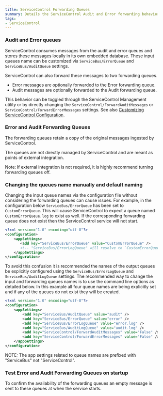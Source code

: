 ```yaml
---
title: ServiceControl Forwarding Queues
summary: Details the ServiceControl Audit and Error forwarding behavior and configuration
tags:
- ServiceControl
---
```


### Audit and Error queues

ServiceControl consumes messages from the audit and error queues and stores these messages locally in its own embedded database. These input queues name can be customized via `ServiceBus/ErrorQueue` and `ServiceBus/AuditQueue` settings.

ServiceControl can also forward these messages to two forwarding queues.

* Error messages are optionally forwarded to the Error forwarding queue.
* Audit messages are optionally forwarded to the Audit forwarding queue. 

This behavior can be toggled through the ServiceControl Management utility or by directly changing the  `ServiceControl/ForwardAuditMessages` or `ServiceControl/ForwardErrorMessages` settings. See also [Customizing ServiceControl Configuration](creating-config-file.md#transport).


### Error and Audit Forwarding Queues 

The forwarding queues retain a copy of the original messages ingested by ServiceControl.

The queues are not directly managed by ServiceControl and are meant as points of external integration.

Note: If external integration is not required, it is highly recommend turning forwarding queues off.


### Changing the queues name manually and default naming

Changing the input queue names via the configuration file without considering the forwarding queues can cause issues. For example, in the configuration below `ServiceBus/ErrorQueue` has been set to `CustomErrorQueue`. This will cause ServiceControl to expect a queue named `CustomErrorQueue.log` to exist as well. If the corresponding forwarding queue does not exist then the ServiceControl service will not start.

```xml
<?xml version="1.0" encoding="utf-8"?>
<configuration>
    <appSettings>
       <add key="ServiceBus/ErrorQueue" value="CustomErrorQueue" />
       <!-- "ServiceBus/ErrorLogQueue" will resolve to `CustomErrorQueue.log as it's not set`  -->
    </appSettings>
</configuration>
```

To avoid this confusion it is recommended the names of the output queues be explicitly configured using the `ServiceBus/ErrorLogQueue` and `ServiceBus/AuditLogQueue` settings. The recommended way to change the input and forwarding queues names is to use the command line options as detailed below. In this example all four queue names are being explicitly set and if any of the queues do not exist they will be created.

```xml
<?xml version="1.0" encoding="utf-8"?>
<configuration>
    <appSettings>
        <add key="ServiceBus/AuditQueue" value="audit" />
        <add key="ServiceBus/ErrorQueue" value="error" />
        <add key="ServiceBus/ErrorLogQueue" value="error.log" />
        <add key="ServiceBus/AuditLogQueue" value="audit.log" />   
        <add key="ServiceControl/ForwardAuditMessages" value="False" />
        <add key="ServiceControl/ForwardErrorMessages" value="False" />
    </appSettings>
</configuration>
```

NOTE: The app settings related to queue names are prefixed with "ServiceBus" not "ServiceControl".


### Test Error and Audit Forwarding Queues on startup

To confirm the availability of the forwarding queues an empty message is sent to these queues at when the service starts.